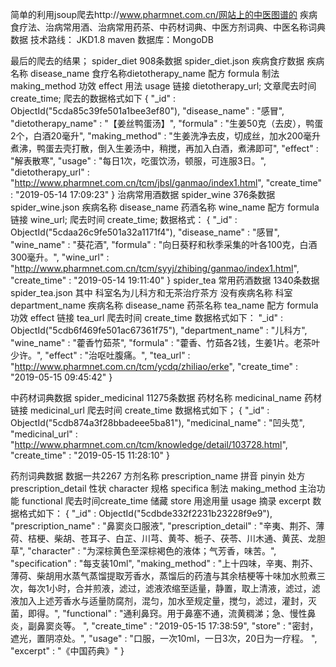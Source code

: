 简单的利用jsoup爬去http://www.pharmnet.com.cn/网站上的中医图谱的
疾病食疗法、治病常用酒、治病常用药茶、中药材词典、中医方剂词典、中医名称词典数据
技术路线：
JKD1.8
maven
数据库：MongoDB

最后的爬去的结果；
spider_diet 908条数据
spider_diet.json
疾病食疗数据
疾病名称 disease_name
食疗名称dietotherapy_name
配方 formula
制法 making_method
功效 effect
用法 usage
链接 dietotherapy_url;
文章爬去时间 create_time;
爬去的数据格式如下
{
    "_id" : ObjectId("5cda85c39fe501a1bee3ef80"),
    "disease_name" : "感冒",
    "dietotherapy_name" : "【姜丝鸭蛋汤】",
    "formula" : "生姜50克（去皮），鸭蛋2个，白酒20毫升",
    "making_method" : "生姜洗净去皮，切成丝，加水200毫升煮沸，鸭蛋去壳打散，倒入生姜汤中，稍搅，再加入白酒，煮沸即可",
    "effect" : "解表散寒",
    "usage" : "每日1次，吃蛋饮汤，顿服，可连服3日。",
    "dietotherapy_url" : "http://www.pharmnet.com.cn/tcm/jbsl/ganmao/index1.html",
    "create_time" : "2019-05-14 17:09:23"
}
治病常用酒数据
spider_wine
376条数据
spider_wine.json
疾病名称 disease_name
药酒名称 wine_name
配方 formula
链接 wine_url;
爬去时间 create_time;
数据格式：
{
    "_id" : ObjectId("5cdaa26c9fe501a32a1171f4"),
    "disease_name" : "感冒",
    "wine_name" : "葵花酒",
    "formula" : "向日葵籽和秋季采集的叶各100克，白酒300毫升。",
    "wine_url" : "http://www.pharmnet.com.cn/tcm/syyj/zhibing/ganmao/index1.html",
    "create_time" : "2019-05-14 19:11:40"
}
spider_tea
常用药酒数据
1340条数据
spider_tea.json
其中   科室名为儿科方和无茶治疗茶方  没有疾病名称
科室  department_name
疾病名称 disease_name
药茶名称 tea_name
配方 formula
功效 effect
链接 tea_url
爬去时间 create_time
数据格式如下：
    "_id" : ObjectId("5cdb6f469fe501ac67361f75"),
    "department_name" : "儿科方",
    "wine_name" : "藿香竹茹茶",
    "formula" : "藿香、竹茹各2钱，生姜1片。老茶叶少许。",
    "effect" : "治呕吐腹痛。",
    "tea_url" : "http://www.pharmnet.com.cn/tcm/ycdq/zhiliao/erke",
    "create_time" : "2019-05-15 09:45:42"
}

中药材词典数据
spider_medicinal
11275条数据
药材名称 medicinal_name
药材链接 medicinal_url
爬去时间 create_time
数据格式如下；
{
    "_id" : ObjectId("5cdb874a3f28bbadeee5ba81"),
    "medicinal_name" : "凹头苋",
    "medicinal_url" : "http://www.pharmnet.com.cn/tcm/knowledge/detail/103728.html",
    "create_time" : "2019-05-15 11:28:10"
}


药剂词典数据
数据一共2267
方剂名称 prescription_name
拼音 pinyin
处方 prescription_detail
性状 character
规格 specifica
制法 making_method
主治功能 functional
爬去时间create_time
储藏 store
用途用量 usage
摘录 excerpt
数据格式如下：
{
    "_id" : ObjectId("5cdbde332f2231b23228f9e9"),
    "prescription_name" : "鼻窦炎口服液",
    "prescription_detail" : "辛夷、荆芥、薄荷、桔梗、柴胡、苍耳子、白芷、川芎、黄芩、栀子、茯苓、川木通、黄芪、龙胆草",
    "character" : "为深棕黄色至深棕褐色的液体；气芳香，味苦。",
    "specification" : "每支装10ml",
    "making_method" : "上十四味，辛夷、荆芥、薄荷、柴胡用水蒸气蒸馏提取芳香水，蒸馏后的药渣与其余桔梗等十味加水煎煮三次，每次1小时，合并煎液，滤过，滤液浓缩至适量，静置，取上清液，滤过，滤液加入上述芳香水与适量防腐剂，混匀，加水至规定量，搅匀，滤过，灌封，灭菌，即得。",
    "functional" : "通利鼻窍。用于鼻塞不通，流黄稠涕；急、慢性鼻炎，副鼻窦炎等。 ",
    "create_time" : "2019-05-15 17:38:59",
    "store" : "密封，遮光，置阴凉处。",
    "usage" : "口服，一次10ml，一日3次，20日为一疗程。 ",
    "excerpt" : "《中国药典》"
}
